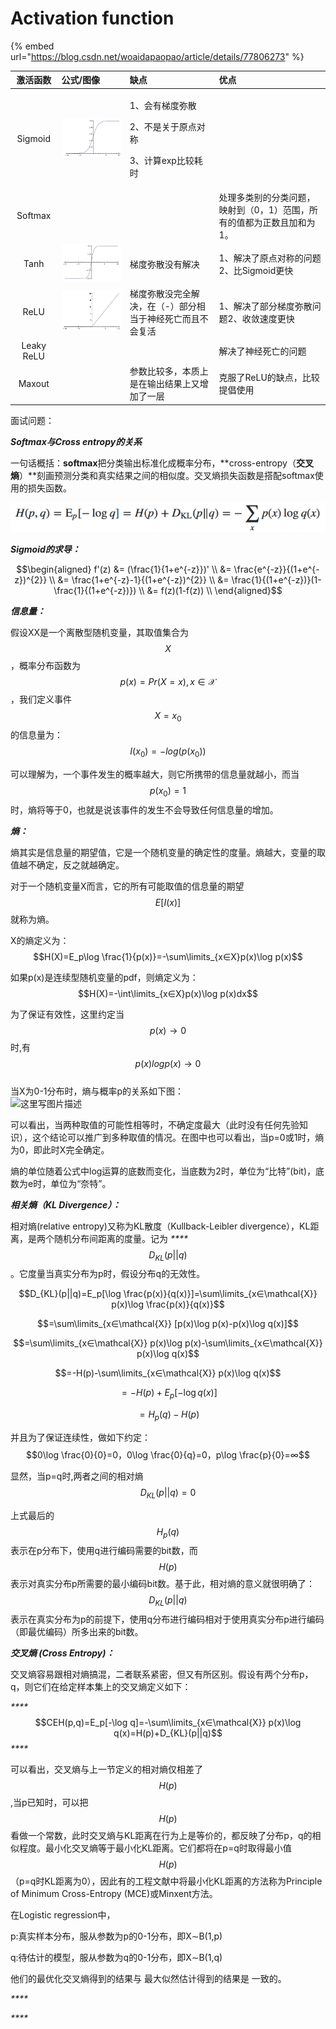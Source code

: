 # Activation function

{% embed url="https://blog.csdn.net/woaidapaopao/article/details/77806273" %}

<table>
  <thead>
    <tr>
      <th style="text-align:center">&#x6FC0;&#x6D3B;&#x51FD;&#x6570;</th>
      <th style="text-align:left">&#x516C;&#x5F0F;/&#x56FE;&#x50CF;</th>
      <th style="text-align:left">&#x7F3A;&#x70B9;</th>
      <th style="text-align:left">&#x4F18;&#x70B9;</th>
    </tr>
  </thead>
  <tbody>
    <tr>
      <td style="text-align:center">Sigmoid</td>
      <td style="text-align:left">
        <p></p>
        <p></p>
        <p>
          <img src="../../.gitbook/assets/image (32).png" alt/>
        </p>
      </td>
      <td style="text-align:left">
        <p>1&#x3001;&#x4F1A;&#x6709;&#x68AF;&#x5EA6;&#x5F25;&#x6563;</p>
        <p></p>
        <p>2&#x3001;&#x4E0D;&#x662F;&#x5173;&#x4E8E;&#x539F;&#x70B9;&#x5BF9;&#x79F0;</p>
        <p></p>
        <p>3&#x3001;&#x8BA1;&#x7B97;exp&#x6BD4;&#x8F83;&#x8017;&#x65F6;</p>
      </td>
      <td style="text-align:left"></td>
    </tr>
    <tr>
      <td style="text-align:center">Softmax</td>
      <td style="text-align:left"></td>
      <td style="text-align:left"></td>
      <td style="text-align:left">&#x5904;&#x7406;&#x591A;&#x7C7B;&#x522B;&#x7684;&#x5206;&#x7C7B;&#x95EE;&#x9898;&#xFF0C;&#x6620;&#x5C04;&#x5230;&#xFF08;0&#xFF0C;1&#xFF09;&#x8303;&#x56F4;&#xFF0C;&#x6240;&#x6709;&#x7684;&#x503C;&#x90FD;&#x4E3A;&#x6B63;&#x6570;&#x4E14;&#x52A0;&#x548C;&#x4E3A;1&#x3002;</td>
    </tr>
    <tr>
      <td style="text-align:center">Tanh</td>
      <td style="text-align:left">
        <img src="../../.gitbook/assets/tanh.jpg" alt/>
      </td>
      <td style="text-align:left">&#x68AF;&#x5EA6;&#x5F25;&#x6563;&#x6CA1;&#x6709;&#x89E3;&#x51B3;</td>
      <td
      style="text-align:left">1&#x3001;&#x89E3;&#x51B3;&#x4E86;&#x539F;&#x70B9;&#x5BF9;&#x79F0;&#x7684;&#x95EE;&#x9898;2&#x3001;&#x6BD4;Sigmoid&#x66F4;&#x5FEB;</td>
    </tr>
    <tr>
      <td style="text-align:center">ReLU</td>
      <td style="text-align:left">
        <img src="../../.gitbook/assets/relu.jpg" alt/>
      </td>
      <td style="text-align:left">&#x68AF;&#x5EA6;&#x5F25;&#x6563;&#x6CA1;&#x5B8C;&#x5168;&#x89E3;&#x51B3;&#xFF0C;&#x5728;&#xFF08;-&#xFF09;&#x90E8;&#x5206;&#x76F8;&#x5F53;&#x4E8E;&#x795E;&#x7ECF;&#x6B7B;&#x4EA1;&#x800C;&#x4E14;&#x4E0D;&#x4F1A;&#x590D;&#x6D3B;</td>
      <td
      style="text-align:left">1&#x3001;&#x89E3;&#x51B3;&#x4E86;&#x90E8;&#x5206;&#x68AF;&#x5EA6;&#x5F25;&#x6563;&#x95EE;&#x9898;2&#x3001;&#x6536;&#x655B;&#x901F;&#x5EA6;&#x66F4;&#x5FEB;</td>
    </tr>
    <tr>
      <td style="text-align:center">Leaky ReLU</td>
      <td style="text-align:left"></td>
      <td style="text-align:left"></td>
      <td style="text-align:left">&#x89E3;&#x51B3;&#x4E86;&#x795E;&#x7ECF;&#x6B7B;&#x4EA1;&#x7684;&#x95EE;&#x9898;</td>
    </tr>
    <tr>
      <td style="text-align:center">Maxout</td>
      <td style="text-align:left"></td>
      <td style="text-align:left">&#x53C2;&#x6570;&#x6BD4;&#x8F83;&#x591A;&#xFF0C;&#x672C;&#x8D28;&#x4E0A;&#x662F;&#x5728;&#x8F93;&#x51FA;&#x7ED3;&#x679C;&#x4E0A;&#x53C8;&#x589E;&#x52A0;&#x4E86;&#x4E00;&#x5C42;</td>
      <td
      style="text-align:left">&#x514B;&#x670D;&#x4E86;ReLU&#x7684;&#x7F3A;&#x70B9;&#xFF0C;&#x6BD4;&#x8F83;&#x63D0;&#x5021;&#x4F7F;&#x7528;</td>
    </tr>
  </tbody>
</table>

面试问题：

_**Softmax与Cross entropy的关系**_

 一句话概括：**softmax**把分类输出标准化成概率分布，**cross-entropy（**交叉熵**）**刻画预测分类和真实结果之间的相似度。交叉熵损失函数是搭配softmax使用的损失函数。

![Cross Entropy](../../.gitbook/assets/image%20%2816%29.png)

_**Sigmoid的求导：**_

$$\begin{aligned} f'(z) &= (\frac{1}{1+e^{-z}})'  \\ &= \frac{e^{-z}}{(1+e^{-z})^{2}}  \\ &= \frac{1+e^{-z}-1}{(1+e^{-z})^{2}}   \\ &= \frac{1}{(1+e^{-z})}(1-\frac{1}{(1+e^{-z})})  \\ &= f(z)(1-f(z)) \\ \end{aligned}$$ 



_**信息量：**_

假设XX是一个离散型随机变量，其取值集合为 $$X$$ ，概率分布函数为 $$p(x)=Pr(X=x),x∈\mathcal{X}$$ ，我们定义事件 $$X = x_{0}$$ 的信息量为：$$I(x_0)=-log(p(x_0))$$ 

可以理解为，一个事件发生的概率越大，则它所携带的信息量就越小，而当 $$p(x_{0})=1$$ 时，熵将等于0，也就是说该事件的发生不会导致任何信息量的增加。



_**熵：**_

熵其实是信息量的期望值，它是一个随机变量的确定性的度量。熵越大，变量的取值越不确定，反之就越确定。

对于一个随机变量X而言，它的所有可能取值的信息量的期望 $$E[I(x)]$$ 就称为熵。 

X的熵定义为：$$H(X)=E_p\log \frac{1}{p(x)}=-\sum\limits_{x∈X}p(x)\log p(x)$$

如果p\(x\)是连续型随机变量的pdf，则熵定义为： $$H(X)=-\int\limits_{x∈X}p(x)\log p(x)dx$$ 

 为了保证有效性，这里约定当 $$p(x)→0$$ 时,有 $$p(x)logp(x)→0 $$   
当X为0-1分布时，熵与概率p的关系如下图：   
![&#x8FD9;&#x91CC;&#x5199;&#x56FE;&#x7247;&#x63CF;&#x8FF0;](https://img-blog.csdn.net/20160302180818189)

可以看出，当两种取值的可能性相等时，不确定度最大（此时没有任何先验知识），这个结论可以推广到多种取值的情况。在图中也可以看出，当p=0或1时，熵为0，即此时X完全确定。

熵的单位随着公式中log运算的底数而变化，当底数为2时，单位为“比特”\(bit\)，底数为e时，单位为“奈特”。



_**相关熵（KL Divergence）：**_

相对熵\(relative entropy\)又称为KL散度（Kullback-Leibler divergence），KL距离，是两个随机分布间距离的度量。记为 _****_$$D_{KL}(p||q)$$ 。它度量当真实分布为p时，假设分布q的无效性。

$$D_{KL}(p||q)=E_p[\log \frac{p(x)}{q(x)}]=\sum\limits_{x∈\mathcal{X}} p(x)\log \frac{p(x)}{q(x)}$$ 

$$=\sum\limits_{x∈\mathcal{X}} [p(x)\log p(x)-p(x)\log q(x)]$$ 

$$=\sum\limits_{x∈\mathcal{X}} p(x)\log p(x)-\sum\limits_{x∈\mathcal{X}} p(x)\log q(x)$$ 

$$=-H(p)-\sum\limits_{x∈\mathcal{X}} p(x)\log q(x)$$ 

$$=-H(p)+E_p[-\log q(x)]$$ 

$$=H_p(q)-H(p)$$ 

并且为了保证连续性，做如下约定： $$0\log \frac{0}{0}=0，0\log \frac{0}{q}=0，p\log \frac{p}{0}=∞$$ 

显然，当p=q时,两者之间的相对熵 $$D_{KL}(p||q)=0$$ 

上式最后的 $$H_p(q)$$ 表示在p分布下，使用q进行编码需要的bit数，而 $$H(p)$$ 表示对真实分布p所需要的最小编码bit数。基于此，相对熵的意义就很明确了： $$D_{KL}(p||q)$$ 表示在真实分布为p的前提下，使用q分布进行编码相对于使用真实分布p进行编码（即最优编码）所多出来的bit数。



_**交叉熵 \(Cross Entropy\)：**_

交叉熵容易跟相对熵搞混，二者联系紧密，但又有所区别。假设有两个分布p，q，则它们在给定样本集上的交叉熵定义如下：

_\*\*\*\*_$$CEH(p,q)=E_p[-\log q]=-\sum\limits_{x∈\mathcal{X}} p(x)\log q(x)=H(p)+D_{KL}(p||q)$$ _****_

可以看出，交叉熵与上一节定义的相对熵仅相差了 $$H(p)$$ ,当p已知时，可以把 $$H(p)$$ 看做一个常数，此时交叉熵与KL距离在行为上是等价的，都反映了分布p，q的相似程度。最小化交叉熵等于最小化KL距离。它们都将在p=q时取得最小值 $$H(p)$$ （p=q时KL距离为0），因此有的工程文献中将最小化KL距离的方法称为Principle of Minimum Cross-Entropy \(MCE\)或Minxent方法。

在Logistic regression中，

p:真实样本分布，服从参数为p的0-1分布，即X∼B\(1,p\) 

q:待估计的模型，服从参数为q的0-1分布，即X∼B\(1,q\)

他们的最优化交叉熵得到的结果与 最大似然估计得到的结果是 一致的。

_\*\*\*\*_

_\*\*\*\*_

